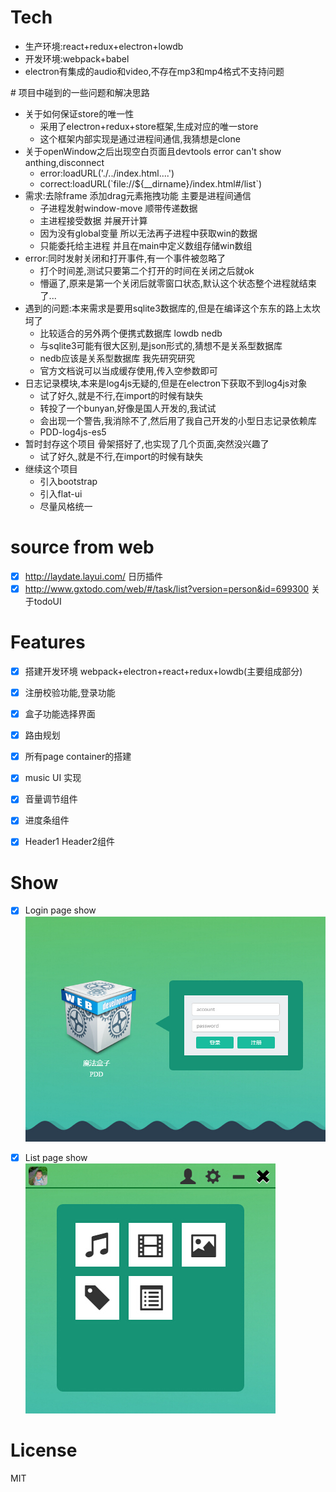 # Tech
<ul>
  <li>生产环境:react+redux+electron+lowdb</li>
  <li>开发环境:webpack+babel</li>
  <li>electron有集成的audio和video,不存在mp3和mp4格式不支持问题</li>
</ul>
# 项目中碰到的一些问题和解决思路
<ul>
  <li>关于如何保证store的唯一性
    <ul>
      <li>采用了electron+redux+store框架,生成对应的唯一store</li>  
      <li>这个框架内部实现是通过进程间通信,我猜想是clone</li>  
    </ul>
  </li>
  <li>关于openWindow之后出现空白页面且devtools error can't show anthing,disconnect
    <ul>
      <li>error:loadURL('./../index.html....')</li>  
      <li>correct:loadURL(`file://${__dirname}/index.html#/list`)</li>  
    </ul>
  </li>
  <li>需求:去除frame  添加drag元素拖拽功能  主要是进程间通信
    <ul>
      <li>子进程发射window-move   顺带传递数据</li>  
      <li>主进程接受数据  并展开计算</li>  
      <li>因为没有global变量  所以无法再子进程中获取win的数据</li>  
      <li>只能委托给主进程  并且在main中定义数组存储win数组</li>
    </ul>
  </li>
  <li>error:同时发射关闭和打开事件,有一个事件被忽略了
    <ul>
      <li>打个时间差,测试只要第二个打开的时间在关闭之后就ok</li>
      <li>懵逼了,原来是第一个关闭后就零窗口状态,默认这个状态整个进程就结束了...</li>    
    </ul>
  </li>
  <li>遇到的问题:本来需求是要用sqlite3数据库的,但是在编译这个东东的路上太坎坷了
    <ul>
      <li>比较适合的另外两个便携式数据库   lowdb   nedb</li>
      <li>与sqlite3可能有很大区别,是json形式的,猜想不是关系型数据库</li> 
      <li>nedb应该是关系型数据库  我先研究研究</li>   
      <li>官方文档说可以当成缓存使用,传入空参数即可</li>   
    </ul>
  </li>
  <li>日志记录模块,本来是log4js无疑的,但是在electron下获取不到log4js对象
    <ul>
      <li>试了好久,就是不行,在import的时候有缺失</li>  
      <li>转投了一个bunyan,好像是国人开发的,我试试</li>   
      <li>会出现一个警告,我消除不了,然后用了我自己开发的小型日志记录依赖库</li>   
      <li>PDD-log4js-es5</li>   
    </ul>
  </li>
  <li>暂时封存这个项目  骨架搭好了,也实现了几个页面,突然没兴趣了
    <ul>
      <li>试了好久,就是不行,在import的时候有缺失</li>     
    </ul>
  </li>
  <li>继续这个项目 
    <ul>
      <li>引入bootstrap</li>     
      <li>引入flat-ui</li>          
      <li>尽量风格统一</li>          
    </ul>
  </li>
</ul>

# source from web
- [x] http://laydate.layui.com/  日历插件
- [x] http://www.gxtodo.com/web/#/task/list?version=person&id=699300 关于todoUI

# Features
- [x] 搭建开发环境 webpack+electron+react+redux+lowdb(主要组成部分)
- [x] 注册校验功能,登录功能
- [x] 盒子功能选择界面
- [x] 路由规划
- [x] 所有page container的搭建
- [x] music UI 实现
- [x] 音量调节组件
- [x] 进度条组件
- [x] Header1 Header2组件







# Show
- [x] Login page show
![img](./public/img/login/Login-show.jpg)
- [x] List page show
![img](./public/img/list/List-show.jpg)



# License
  MIT 